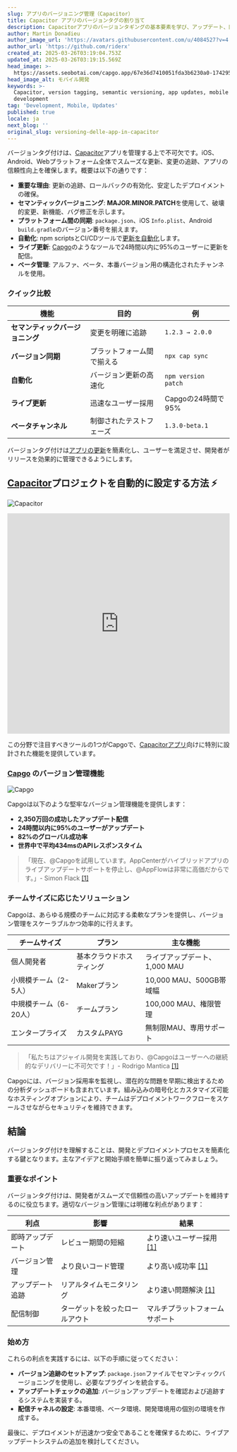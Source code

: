 ```yaml
---
slug: アプリのバージョニング管理（Capacitor）
title: Capacitor アプリのバージョンタグの割り当て
description: Capacitorアプリのバージョンタギングの基本要素を学び、アップデート、同期、自動化のベストプラクティスを理解しましょう。
author: Martin Donadieu
author_image_url: 'https://avatars.githubusercontent.com/u/4084527?v=4'
author_url: 'https://github.com/riderx'
created_at: 2025-03-26T03:19:04.753Z
updated_at: 2025-03-26T03:19:15.569Z
head_image: >-
  https://assets.seobotai.com/capgo.app/67e36d7410051fda3b6230a0-1742959155569.jpg
head_image_alt: モバイル開発
keywords: >-
  Capacitor, version tagging, semantic versioning, app updates, mobile
  development
tag: 'Development, Mobile, Updates'
published: true
locale: ja
next_blog: ''
original_slug: versioning-delle-app-in-capacitor
---
```

バージョンタグ付けは、[Capacitor](https://capacitorjs.com/)アプリを管理する上で不可欠です。iOS、Android、Webプラットフォーム全体でスムーズな更新、変更の追跡、アプリの信頼性向上を確保します。概要は以下の通りです：

-   **重要な理由**: 更新の追跡、ロールバックの有効化、安定したデプロイメントの確保。
-   **セマンティックバージョニング**: **MAJOR.MINOR.PATCH**を使用して、破壊的変更、新機能、バグ修正を示します。
-   **プラットフォーム間の同期**: `package.json`、iOS `Info.plist`、Android `build.gradle`のバージョン番号を揃えます。
-   **自動化**: npm scriptsとCI/CDツールで[更新を自動化](https://capgo.app/docs/plugin/cloud-mode/hybrid-update/)します。
-   **ライブ更新**: [Capgo](https://capgo.app/)のようなツールで24時間以内に95%のユーザーに更新を配信。
-   **ベータ管理**: アルファ、ベータ、本番バージョン用の構造化されたチャンネルを使用。

### クイック比較

| 機能 | 目的 | 例 |
| --- | --- | --- |
| **セマンティックバージョニング** | 変更を明確に追跡 | `1.2.3 → 2.0.0` |
| **バージョン同期** | プラットフォーム間で揃える | `npx cap sync` |
| **自動化** | バージョン更新の高速化 | `npm version patch` |
| **ライブ更新** | 迅速なユーザー採用 | Capgoの24時間で95% |
| **ベータチャンネル** | 制御されたテストフェーズ | `1.3.0-beta.1` |

バージョンタグ付けは[アプリの更新](https://capgo.app/plugins/capacitor-updater/)を簡素化し、ユーザーを満足させ、開発者がリリースを効果的に管理できるようにします。

## [Capacitor](https://capacitorjs.com/)プロジェクトを自動的に設定する方法 ⚡️

![Capacitor](https://mars-images.imgix.net/seobot/screenshots/capacitorjs.com-4c1a6a7e452082d30f5bff9840b00b7d-2025-03-26.jpg?auto=compress)

<iframe src="https://www.youtube.com/embed/kYFZkmJ6rAc" title="YouTube video player" frameborder="0" allow="accelerometer; autoplay; clipboard-write; encrypted-media; gyroscope; picture-in-picture; web-share" referrerpolicy="strict-origin-when-cross-origin" style="width: 100%; height: 500px;" allowfullscreen></iframe>

この分野で注目すべきツールの1つがCapgoで、[Capacitorアプリ](https://capgo.app/blog/capacitor-comprehensive-guide/)向けに特別に設計された機能を提供しています。

### [Capgo](https://capgo.app/) のバージョン管理機能

![Capgo](https://mars-images.imgix.net/seobot/screenshots/capgo.app-26aea05b7e2e737b790a9becb40f7bc5-2025-03-26.jpg?auto=compress)

Capgoは以下のような堅牢なバージョン管理機能を提供します：

-   **2,350万回の成功したアップデート配信**
-   **24時間以内に95%のユーザーがアップデート**
-   **82%のグローバル成功率**
-   **世界中で平均434msのAPIレスポンスタイム**

> 「現在、@Capgoを試用しています。AppCenterがハイブリッドアプリのライブアップデートサポートを停止し、@AppFlowは非常に高価だからです。」- Simon Flack [\[1\]](https://capgo.app/)

### チームサイズに応じたソリューション

Capgoは、あらゆる規模のチームに対応する柔軟なプランを提供し、バージョン管理をスケーラブルかつ効率的に行えます。

| チームサイズ | プラン | 主な機能 |
| --- | --- | --- |
| 個人開発者 | 基本クラウドホスティング | ライブアップデート、1,000 MAU |
| 小規模チーム（2-5人） | Makerプラン | 10,000 MAU、500GB帯域幅 |
| 中規模チーム（6-20人） | チームプラン | 100,000 MAU、権限管理 |
| エンタープライズ | カスタムPAYG | 無制限MAU、専用サポート |

> 「私たちはアジャイル開発を実践しており、@Capgoはユーザーへの継続的なデリバリーに不可欠です！」- Rodrigo Mantica [\[1\]](https://capgo.app/)

Capgoには、バージョン採用率を監視し、潜在的な問題を早期に検出するための分析ダッシュボードも含まれています。組み込みの暗号化とカスタマイズ可能なホスティングオプションにより、チームはデプロイメントワークフローをスケールさせながらセキュリティを維持できます。

## 結論

バージョンタグ付けを理解することは、開発とデプロイメントプロセスを簡素化する鍵となります。主なアイデアと開始手順を簡単に振り返ってみましょう。

### 重要なポイント

バージョンタグ付けは、開発者がスムーズで信頼性の高いアップデートを維持するのに役立ちます。適切なバージョン管理には明確な利点があります：

| 利点 | 影響 | 結果 |
| --- | --- | --- |
| 即時アップデート | レビュー期間の短縮 | より速いユーザー採用 [\[1\]](https://capgo.app/) |
| バージョン管理 | より良いコード管理 | より高い成功率 [\[1\]](https://capgo.app/) |
| アップデート追跡 | リアルタイムモニタリング | より速い問題解決 [\[1\]](https://capgo.app/) |
| 配信制御 | ターゲットを絞ったロールアウト | マルチプラットフォームサポート |

### 始め方

これらの利点を実践するには、以下の手順に従ってください：

-   **バージョン追跡のセットアップ**: `package.json`ファイルでセマンティックバージョニングを使用し、必要なプラグインを統合する。
-   **アップデートチェックの追加**: バージョンアップデートを確認および追跡するシステムを実装する。
-   **配信チャネルの設定**: 本番環境、ベータ環境、開発環境用の個別の環境を作成する。

最後に、デプロイメントが迅速かつ安全であることを確保するために、ライブアップデートシステムの追加を検討してください。

